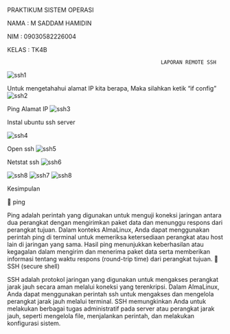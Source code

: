 PRAKTIKUM SISTEM OPERASI

NAMA : M SADDAM HAMIDIN

NIM : 09030582226004

KELAS : TK4B

                                                      LAPORAN REMOTE SSH


![ssh1](https://github.com/Saddammmhamidinn/remotessh/assets/151040718/ab1dfdca-8855-4bcf-a482-6130c7489381)

Untuk mengetahahui alamat IP kita berapa, Maka silahkan ketik “if config”
![ssh2](https://github.com/Saddammmhamidinn/remotessh/assets/151040718/04c99b73-2395-4ba6-8f2d-c618d418131d)

Ping Alamat IP
![ssh3](https://github.com/Saddammmhamidinn/remotessh/assets/151040718/c2d6a7ec-4019-49ae-8f5c-80a75999dcac)



Instal ubuntu ssh server

![ssh4](https://github.com/Saddammmhamidinn/remotessh/assets/151040718/4075df89-86e5-4004-9659-2d178be7104f) 



Open ssh
![ssh5](https://github.com/Saddammmhamidinn/remotessh/assets/151040718/f9b748d7-4c49-4589-98e3-d952cc5da8f8)



Netstat ssh
![ssh6](https://github.com/Saddammmhamidinn/remotessh/assets/151040718/3cab2d83-86a8-4516-a66a-6b6ff48beecd)

 
 ![ssh8](https://github.com/Saddammmhamidinn/remotessh/assets/151040718/0c7ad143-5178-4ba5-90e3-31d80d09fa3e)
![ssh7](https://github.com/Saddammmhamidinn/remotessh/assets/151040718/a8231ee7-6317-445d-beb4-367345de988b)
![ssh8](https://github.com/Saddammmhamidinn/remotessh/assets/151040718/caffc8b8-2364-427f-a6b8-f30aea8c1fc4)







 
Kesimpulan

	ping

Ping adalah perintah yang digunakan untuk menguji koneksi jaringan antara dua perangkat dengan mengirimkan paket data dan menunggu respons dari perangkat tujuan.
Dalam konteks AlmaLinux, Anda dapat menggunakan perintah ping di terminal untuk memeriksa ketersediaan perangkat atau host lain di jaringan yang sama.
Hasil ping menunjukkan keberhasilan atau kegagalan dalam mengirim dan menerima paket data serta memberikan informasi tentang waktu respons (round-trip time) dari perangkat tujuan.
	SSH (secure shell)

SSH adalah protokol jaringan yang digunakan untuk mengakses perangkat jarak jauh secara aman melalui koneksi yang terenkripsi.
Dalam AlmaLinux, Anda dapat menggunakan perintah ssh untuk mengakses dan mengelola perangkat jarak jauh melalui terminal.
SSH memungkinkan Anda untuk melakukan berbagai tugas administratif pada server atau perangkat jarak jauh, seperti mengelola file, menjalankan perintah, dan melakukan konfigurasi sistem.

